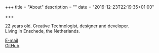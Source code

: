 +++
title = "About"
description = ""
date = "2016-12-23T22:19:35+01:00"

+++

22 years old. Creative Technologist, designer and developer.  
Living in Enschede, the Netherlands.

[E-mail](tjallingt@gmail.com)  
[GitHub](https://github.com/tjallingt).
